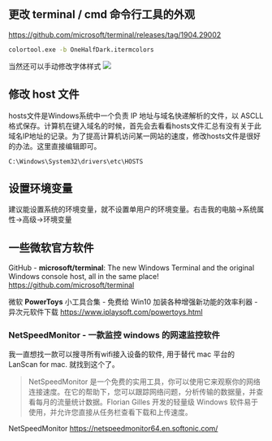 ## 更改 terminal / cmd 命令行工具的外观

https://github.com/microsoft/terminal/releases/tag/1904.29002

```bat
colortool.exe -b OneHalfDark.itermcolors
```

当然还可以手动修改字体样式
![](https://upload-images.jianshu.io/upload_images/1662509-f9abf4fd3ff1da3d.png?imageMogr2/auto-orient/strip%7CimageView2/2/w/1240)

## 修改 host 文件

hosts文件是Windows系统中一个负责 IP 地址与域名快递解析的文件，以 ASCLL 格式保存。计算机在键入域名的时候，首先会去看看hosts文件汇总有没有关于此域名IP地址的记录。为了提高计算机访问某一网站的速度，修改hosts文件是很好的办法。这里直接编辑即可。

```text
C:\Windows\System32\drivers\etc\HOSTS
```

## 设置环境变量

建议能设置系统的环境变量，就不设置单用户的环境变量。右击我的电脑->系统属性->高级->环境变量

## 一些微软官方软件

GitHub - **microsoft/terminal**: The new Windows Terminal and the original Windows console host, all in the same place!
https://github.com/microsoft/terminal

微软 **PowerToys** 小工具合集 - 免费给 Win10 加装各种增强新功能的效率利器 - 异次元软件下载
https://www.iplaysoft.com/powertoys.html

### NetSpeedMonitor - 一款监控 windows 的网速监控软件

我一直想找一款可以搜寻所有wifi接入设备的软件, 用于替代 mac 平台的 LanScan for mac. 就找到这个了。

> NetSpeedMonitor 是一个免费的实用工具，你可以使用它来观察你的网络连接速度。在它的帮助下，您可以跟踪网络问题，分析传输的数据量，并查看每月的流量统计数据。Florian Gilles 开发的轻量级 Windows 软件易于使用，并允许您直接从任务栏查看下载和上传速度。

NetSpeedMonitor
https://netspeedmonitor64.en.softonic.com/
